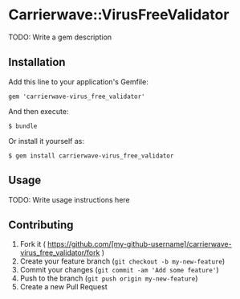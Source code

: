 # Carrierwave::VirusFreeValidator

TODO: Write a gem description

## Installation

Add this line to your application's Gemfile:

    gem 'carrierwave-virus_free_validator'

And then execute:

    $ bundle

Or install it yourself as:

    $ gem install carrierwave-virus_free_validator

## Usage

TODO: Write usage instructions here

## Contributing

1. Fork it ( https://github.com/[my-github-username]/carrierwave-virus_free_validator/fork )
2. Create your feature branch (`git checkout -b my-new-feature`)
3. Commit your changes (`git commit -am 'Add some feature'`)
4. Push to the branch (`git push origin my-new-feature`)
5. Create a new Pull Request
